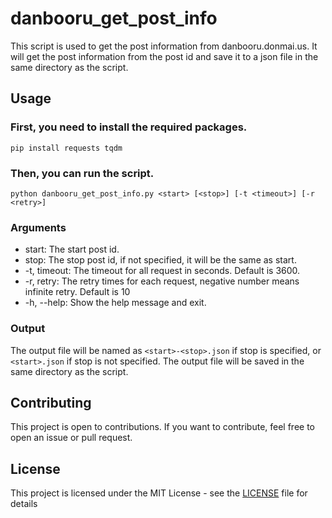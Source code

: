 # danbooru_get_post_info
This script is used to get the post information from danbooru.donmai.us. It will get the post information from the post id and save it to a json file in the same directory as the script.
## Usage
### First, you need to install the required packages.
```pip install requests tqdm```
### Then, you can run the script.
```python danbooru_get_post_info.py <start> [<stop>] [-t <timeout>] [-r <retry>]```
### Arguments
* start: The start post id.
* stop: The stop post id, if not specified, it will be the same as start.
* -t, timeout: The timeout for all request in seconds. Default is 3600.
* -r, retry: The retry times for each request, negative number means infinite retry. Default is 10
* -h, --help: Show the help message and exit.
### Output
The output file will be named as `<start>-<stop>.json` if stop is specified, or `<start>.json` if stop is not specified.
The output file will be saved in the same directory as the script.
## Contributing
This project is open to contributions. If you want to contribute, feel free to open an issue or pull request.
## License
This project is licensed under the MIT License - see the [LICENSE](LICENSE) file for details
